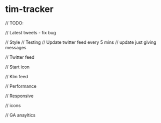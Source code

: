 tim-tracker
===========


// TODO:


// Latest tweets - fix bug

// Style
// Testing
// Update twitter feed every 5 mins
// update just giving messages

// Twitter feed

// Start icon

// Klm feed

// Performance

// Responsive


// icons

// GA anayltics